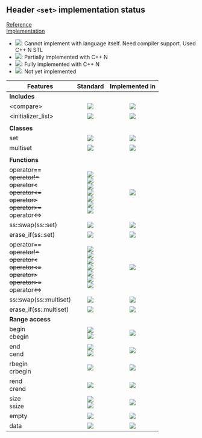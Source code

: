 ## Header `<set>` implementation status

[Reference](https://en.cppreference.com/w/cpp/header/set)  
[Implementation](../ss/include/ss/set.h)

* ![](https://img.shields.io/badge/C%2B%2B-N-red): Cannot implement with language itself. Need compiler support. Used C++ N STL
* ![](https://img.shields.io/badge/C%2B%2B-N-blue): Partially implemented with C++ N
* ![](https://img.shields.io/badge/C%2B%2B-N-green): Fully implemented with C++ N
* ![][notyet]: Not yet implemented

| Features                                     | Standard             | Implemented in                    |
|----------------------------------------------|:--------------------:|:---------------------------------:|
| **Includes**                                 |                      |                                   |
| \<compare>                                   | ![][cpp20]           | ![][notyet]                       |
| \<initializer_list>                          | ![][cpp11]           | ![][notyet]                       |
|                                              |                      |                                   |
| **Classes**                                  |                      |                                   |
| set                                          | ![][legacy]          | ![][notyet]                       |
| multiset                                     | ![][legacy]          | ![][notyet]                       |
|                                              |                      |                                   |
| **Functions**                                |                      |                                   |
| operator== <br/>~~operator!=~~ <br/>~~operator\<~~ <br/>~~operator\<=~~ <br/>~~operator>~~ <br/>~~operator>=~~ <br/>operator\<=> | ![][legacy] <br/>![][legacy] <br/>![][legacy] <br/>![][legacy] <br/>![][legacy] <br/>![][legacy] <br/>![][cpp20] | ![][notyet]                       |
| ss::swap(ss::set)                            | ![][legacy]          | ![][notyet]                       |
| erase_if(ss::set)                            | ![][cpp20]           | ![][notyet]                       |
| operator== <br/>~~operator!=~~ <br/>~~operator\<~~ <br/>~~operator\<=~~ <br/>~~operator>~~ <br/>~~operator>=~~ <br/>operator\<=> | ![][legacy] <br/>![][legacy] <br/>![][legacy] <br/>![][legacy] <br/>![][legacy] <br/>![][legacy] <br/>![][cpp20] | ![][notyet]                       |
| ss::swap(ss::multiset)                       | ![][legacy]          | ![][notyet]                       |
| erase_if(ss::multiset)                       | ![][cpp20]           | ![][notyet]                       |
| **Range access**                             |                      |                                   |
| begin <br/>cbegin                            | ![][cpp11] <br/>![][cpp14] | ![][notyet]                       |
| end <br/>cend                                | ![][cpp11] <br/>![][cpp14] | ![][notyet]                       |
| rbegin <br/>crbegin                          | ![][cpp14]           | ![][notyet]                       |
| rend <br/>crend                              | ![][cpp14]           | ![][notyet]                       |
| size <br/>ssize                              | ![][cpp17] <br/>![][cpp20] | ![][notyet]                       |
| empty                                        | ![][cpp17]           | ![][notyet]                       |
| data                                         | ![][cpp17]           | ![][notyet]                       |


<!--
	C++11: 5	| 0
	C++14: 2	| 0
	C++17: 2	| 0
	C++20: 3	| 0

	Total: 12	| 0-->

[notyet]: https://img.shields.io/badge/Not_yet-orange
[removed]: https://img.shields.io/badge/Removed-red
[legacy]: https://img.shields.io/badge/legacy-grey

[cppno11]: https://img.shields.io/badge/C%2B%2B-11-red
[cppno14]: https://img.shields.io/badge/C%2B%2B-14-red
[cppno17]: https://img.shields.io/badge/C%2B%2B-17-red
[cppno20]: https://img.shields.io/badge/C%2B%2B-20-red
[cppno23]: https://img.shields.io/badge/C%2B%2B-23-red

[cpppt11]: https://img.shields.io/badge/C%2B%2B-11-blue
[cpppt14]: https://img.shields.io/badge/C%2B%2B-14-blue
[cpppt17]: https://img.shields.io/badge/C%2B%2B-17-blue
[cpppt20]: https://img.shields.io/badge/C%2B%2B-20-blue
[cpppt23]: https://img.shields.io/badge/C%2B%2B-23-blue

[cpp11]: https://img.shields.io/badge/C%2B%2B-11-green
[cpp14]: https://img.shields.io/badge/C%2B%2B-14-green
[cpp17]: https://img.shields.io/badge/C%2B%2B-17-green
[cpp20]: https://img.shields.io/badge/C%2B%2B-20-green
[cpp23]: https://img.shields.io/badge/C%2B%2B-23-green
